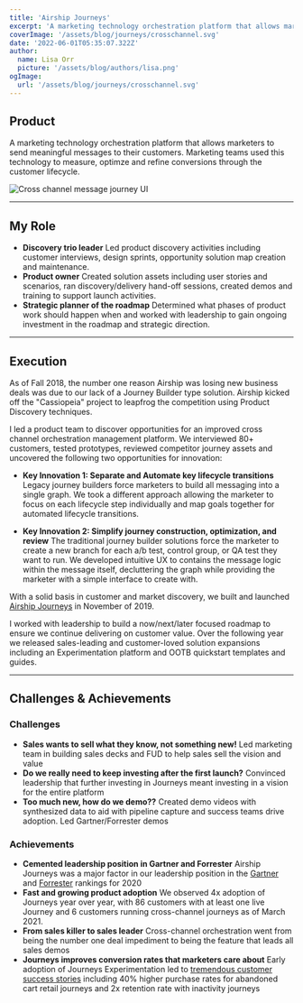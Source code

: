 ```yaml
---
title: 'Airship Journeys'
excerpt: 'A marketing technology orchestration platform that allows marketers to send meaningful messages to their customers. Marketing teams used this technology to measure, optimze and refine conversions through the customer lifecycle.'
coverImage: '/assets/blog/journeys/crosschannel.svg'
date: '2022-06-01T05:35:07.322Z'
author:
  name: Lisa Orr
  picture: '/assets/blog/authors/lisa.png'
ogImage:
  url: '/assets/blog/journeys/crosschannel.svg'
---
```


## Product
A marketing technology orchestration platform that allows marketers to send meaningful messages to their customers. Marketing teams used this technology to measure, optimze and refine conversions through the customer lifecycle.

![Cross channel message journey UI](/assets/blog/journeys/journeycover.png)

---
 
## My Role
* **Discovery trio leader** Led product discovery activities including customer interviews, design sprints, opportunity solution map creation and maintenance.
* **Product owner** Created solution assets including user stories and scenarios, ran discovery/delivery hand-off sessions, created demos and training to support launch activities.
* **Strategic planner of the roadmap** Determined what phases of product work should happen when and worked with leadership to gain ongoing investment in the roadmap and strategic direction.

---

## Execution
As of Fall 2018, the number one reason Airship was losing new business deals was due to our lack of a Journey Builder type solution. Airship kicked off the "Cassiopeia" project to leapfrog the competition using Product Discovery techniques.

I led a product team to discover opportunities for an improved cross channel orchestration management platform. We interviewed 80+ customers, tested prototypes, reviewed competitor journey assets and uncovered the following two opportunities for innovation: 

* **Key Innovation 1: Separate and Automate key lifecycle transitions** Legacy journey builders force marketers to build all messaging into a single graph. We took a different approach allowing the marketer to focus on each lifecycle step individually and map goals together for automated lifecycle transitions.

* **Key Innovation 2: Simplify journey construction, optimization, and review** The traditional journey builder solutions force the marketer to create a new branch for each a/b test, control group, or QA test they want to run. We developed intuitive UX to contains the message logic within the message itself, decluttering the graph while providing the marketer with a simple interface to create with. 

With a solid basis in customer and market discovery, we built and launched [Airship Journeys](https://www.airship.com/app-experience-platform/customer-journey-optimization/journeys/) in November of 2019. 

I worked with leadership to build a now/next/later focused roadmap to ensure we continue delivering on customer value. Over the following year we released sales-leading and customer-loved solution expansions including an Experimentation platform and OOTB quickstart templates and guides. 

---

## Challenges & Achievements

### Challenges
* **Sales wants to sell what they know, not something new!** Led marketing team in building sales decks and FUD to help sales sell the vision and value
* **Do we really need to keep investing after the first launch?** Convinced leadership that further investing in Journeys meant investing in a vision for the entire platform
* **Too much new, how do we demo??** Created demo videos with synthesized data to aid with pipeline capture and success teams drive adoption. Led Gartner/Forrester demos

### Achievements
* **Cemented leadership position in Gartner and Forrester** Airship Journeys was a major factor in our leadership position in the [Gartner](https://www.businesswire.com/news/home/20201029005886/en/Airship-Named-a-Leader-in-the-2020-Gartner-Magic-Quadrant-for-Mobile-Marketing-Platforms) and [Forrester](https://www.airship.com/resources/analyst-report/forrester-wave-mobile-engagement-automation-q3-2020/) rankings for 2020
* **Fast and growing product adoption** We observed 4x adoption of Journeys year over year, with 86 customers with at least one live Journey and 6 customers running cross-channel journeys as of March 2021.
* **From sales killer to sales leader** Cross-channel orchestration went from being the number one deal impediment to being the feature that leads all sales demos
* **Journeys improves conversion rates that marketers care about** Early adoption of Journeys Experimentation led to [tremendous customer success stories](https://www.airship.com/company/press-releases/airship-journeys-powers-massive-conversion-gains-for-brands-across-the-globe/) including 40% higher purchase rates for abandoned cart retail journeys and 2x retention rate with inactivity journeys



